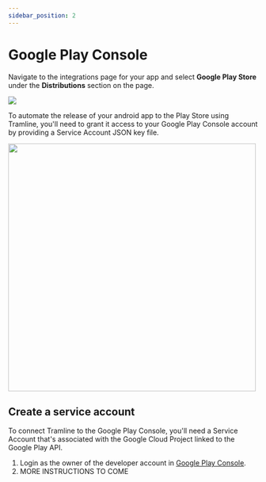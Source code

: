 ```yaml
---
sidebar_position: 2
---
```


# Google Play Console

Navigate to the integrations page for your app and select __Google Play Store__ under the __Distributions__ section on the page.

![](/img/build-integration.png)

To automate the release of your android app to the Play Store using Tramline, you'll need to grant it access to your Google Play Console account by providing a Service Account JSON key file.

<img height="500" src="/img/play-store-connect.png" width="500"/>

## Create a service account

To connect Tramline to the Google Play Console, you'll need a Service Account that's associated with the Google Cloud Project linked to the Google Play API.

1. Login as the owner of the developer account in [Google Play Console](https://play.google.com/console/).
2. MORE INSTRUCTIONS TO COME
